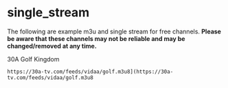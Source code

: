 # single_stream

The following are example m3u and single stream for free channels.  **Please be aware that these channels may not be reliable and may be changed/removed at any time.**

30A Golf Kingdom
  ```
https://30a-tv.com/feeds/vidaa/golf.m3u8](https://30a-tv.com/feeds/vidaa/golf.m3u8
   ```
